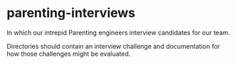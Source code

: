 # parenting-interviews

In which our intrepid Parenting engineers interview candidates for our team.

Directories should contain an interview challenge and documentation for how those challenges might be evaluated.